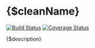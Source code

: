 # {$cleanName}
[![Build Status](https://travis-ci.org/nickel715/{$packageName}.svg)](https://travis-ci.org/nickel715/{$packageName})
[![Coverage Status](https://coveralls.io/repos/nickel715/{$packageName}/badge.svg?branch=master)](https://coveralls.io/r/nickel715/{$packageName}?branch=master)

{$description}
